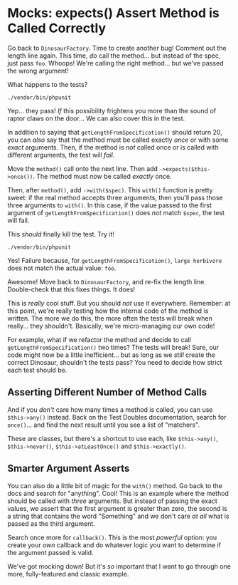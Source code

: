# Mocks: expects() Assert Method is Called Correctly

Go back to `DinosaurFactory`. Time to create another bug! Comment out the length
line again. This time, *do* call the method... but instead of the spec, just pass
`foo`. Whoops! We're calling the right method... but we've passed the wrong argument!

What happens to the tests?

```terminal-silent
./vendor/bin/phpunit
```

Yep... they pass! *If* this possibility frightens you more than the sound of raptor
claws on the door... We can also cover this in the test.

In addition to saying that `getLengthFromSpecification()` should return 20, you
can *also* say that the method must be called exactly *once* or with some *exact*
arguments. Then, if the method is *not* called once or is called with different
arguments, the test will *fail*.

Move the `method()` call onto the next line. Then add `->expects($this->once())`.
The method must *now* be called *exactly* once.

Then, after `method()`, add `->with($spec)`. This `with()` function is pretty sweet:
if the real method accepts three arguments, then you'll pass those three arguments
to `with()`. In this case, if the value passed to the first argument of
`getLengthFromSpecification()` does *not* match `$spec`, the test will fail.

This *should* finally kill the test. Try it!

```terminal-silent
./vendor/bin/phpunit
```

Yes! Failure because, for `getLengthFromSpecification()`, `large herbivore` does
not match the actual value: `foo`.

Awesome! Move back to `DinosaurFactory`, and re-fix the length line. Double-check
that this fixes things. It does!

This is *really* cool stuff. But you should *not* use it everywhere. Remember:
at this point, we're really testing how the internal code of the method is written.
The more we do this, the more often the tests will break when really... they shouldn't.
Basically, we're micro-managing our own code!

For example, what if we refactor the method and decide to call `getLengthFromSpecification()`
two times? The tests will break! Sure, our code might now be a little inefficient...
but as long as we *still* create the correct Dinosaur, shouldn't the tests pass?
You need to decide how strict each test should be.

## Asserting Different Number of Method Calls

And if you *don't* care how many times a method is called, you can use
`$this->any()` instead. Back on the Test Doubles documentation, search for `once()`...
and find the next result until you see a list of "matchers". 

These are classes, but there's a shortcut to use each, like `$this->any()`,
`$this->never()`, `$this->atLeastOnce()` and `$this->exactly()`.

## Smarter Argument Asserts

You can also do a little bit of magic for the `with()` method. Go back to the docs
and search for "anything". Cool! This is an example where the method should be
called with *three* arguments. But instead of passing the exact values, we assert
that the first argument is greater than zero, the second is a string that contains
the word "Something" and we don't care *at all* what is passed as the third argument.

Search once more for `callback()`. This is the most *powerful* option: you create
your *own* callback and do whatever logic you want to determine if the argument
passed is valid.

We've got mocking down! But it's *so* important that I want to go through
one more, fully-featured and classic example.
